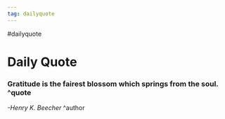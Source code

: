 ```yaml
---
tag: dailyquote
---
```


#dailyquote

# Daily Quote

### Gratitude is the fairest blossom which springs from the soul. ^quote
*-Henry K. Beecher* ^author
